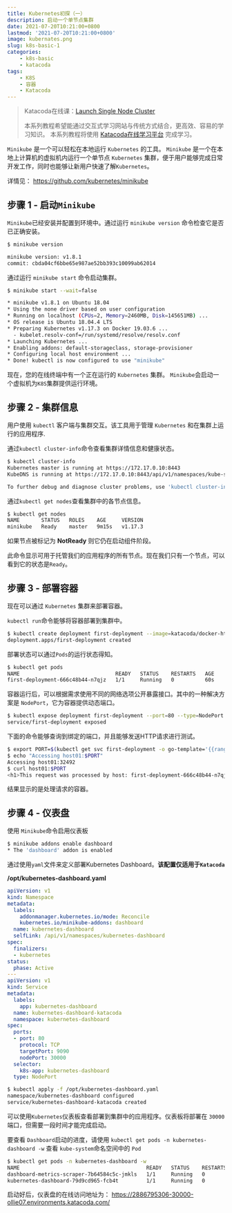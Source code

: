 ```yaml
---
title: Kubernetes初探（一）
description: 启动一个单节点集群
date: 2021-07-20T10:21:00+0800
lastmod: '2021-07-20T10:21:00+0800'
image: kubernates.png
slug: k8s-basic-1
categories:
    - k8s-basic
    - katacoda
tags:
    - K8S
    - 容器
    - Katacoda
---
```


> Katacoda在线课：[Launch Single Node Cluster](https://www.katacoda.com/courses/kubernetes/launch-single-node-cluster)
> 
> 本系列教程希望能通过交互式学习网站与传统方式结合，更高效、容易的学习知识。
> 本系列教程将使用 [Katacoda在线学习平台](https://www.katacoda.com) 完成学习。

`Minikube` 是一个可以轻松在本地运行 `Kubernetes` 的工具。 `Minikube` 是一个在本地上计算机的虚拟机内运行一个单节点 `Kubernetes` 集群，便于用户能够完成日常开发工作，同时也能够让新用户快速了解`Kubernetes`。 

详情见： https://github.com/kubernetes/minikube

## 步骤 1 - 启动`Minikube`

`Minikube`已经安装并配置到环境中。通过运行 `minikube version` 命令检查它是否已正确安装。

``` bash
$ minikube version

minikube version: v1.8.1
commit: cbda04cf6bbe65e987ae52bb393c10099ab62014
```

通过运行 `minikube start` 命令启动集群。

``` bash
$ minikube start --wait=false

* minikube v1.8.1 on Ubuntu 18.04
* Using the none driver based on user configuration
* Running on localhost (CPUs=2, Memory=2460MB, Disk=145651MB) ...
* OS release is Ubuntu 18.04.4 LTS
* Preparing Kubernetes v1.17.3 on Docker 19.03.6 ...
  - kubelet.resolv-conf=/run/systemd/resolve/resolv.conf
* Launching Kubernetes ... 
* Enabling addons: default-storageclass, storage-provisioner
* Configuring local host environment ...
* Done! kubectl is now configured to use "minikube"
```

现在，您的在线终端中有一个正在运行的 `Kubernetes` 集群。 `Minikube`会启动一个虚拟机为`K8S`集群提供运行环境。

## 步骤 2 - 集群信息

用户使用 `kubectl` 客户端与集群交互。该工具用于管理 `Kubernetes` 和在集群上运行的应用程序.

通过`kubectl cluster-info`命令查看集群详情信息和健康状态。

```bash
$ kubectl cluster-info
Kubernetes master is running at https://172.17.0.10:8443
KubeDNS is running at https://172.17.0.10:8443/api/v1/namespaces/kube-system/services/kube-dns:dns/proxy

To further debug and diagnose cluster problems, use 'kubectl cluster-info dump'.
```

通过`kubectl get nodes`查看集群中的各节点信息。

```bash
$ kubectl get nodes
NAME       STATUS   ROLES    AGE     VERSION
minikube   Ready    master   9m15s   v1.17.3
```

如果节点被标记为 **NotReady** 则它仍在启动组件阶段。

此命令显示可用于托管我们的应用程序的所有节点。现在我们只有一个节点，可以看到它的状态是`Ready`。

## 步骤 3 - 部署容器

现在可以通过 `Kubernetes` 集群来部署容器。

`kubectl run`命令能够将容器部署到集群中。

```bash
$ kubectl create deployment first-deployment --image=katacoda/docker-http-server
deployment.apps/first-deployment created
```

部署状态可以通过`Pods`的运行状态得知。

```bash
$ kubectl get pods
NAME                               READY   STATUS    RESTARTS   AGE
first-deployment-666c48b44-n7qjz   1/1     Running   0          60s
```

容器运行后，可以根据需求使用不同的网络选项公开暴露接口。其中的一种解决方案是 `NodePort`，它为容器提供动态端口。

``` bash
$ kubectl expose deployment first-deployment --port=80 --type=NodePort
service/first-deployment exposed
```
下面的命令能够查询到绑定的端口，并且能够发送HTTP请求进行测试。

``` bash
$ export PORT=$(kubectl get svc first-deployment -o go-template='{{range.spec.ports}}{{if .nodePort}}{{.nodePort}}{{"\n"}}{{end}}{{end}}')
$ echo "Accessing host01:$PORT"
Accessing host01:32492
$ curl host01:$PORT
<h1>This request was processed by host: first-deployment-666c48b44-n7qjz</h1>
```

结果显示的是处理请求的容器。

## 步骤 4 - 仪表盘

使用 `Minikube`命令启用仪表板
```bash
$ minikube addons enable dashboard
* The 'dashboard' addon is enabled
```
通过使用`yaml`文件来定义部署Kubernetes Dashboard。**该配置仅适用于`Katacoda`**

**/opt/kubernetes-dashboard.yaml**
```yaml
apiVersion: v1
kind: Namespace
metadata:
  labels:
    addonmanager.kubernetes.io/mode: Reconcile
    kubernetes.io/minikube-addons: dashboard
  name: kubernetes-dashboard
  selfLink: /api/v1/namespaces/kubernetes-dashboard
spec:
  finalizers:
  - kubernetes
status:
  phase: Active
---
apiVersion: v1
kind: Service
metadata:
  labels:
    app: kubernetes-dashboard
  name: kubernetes-dashboard-katacoda
  namespace: kubernetes-dashboard
spec:
  ports:
  - port: 80
    protocol: TCP
    targetPort: 9090
    nodePort: 30000
  selector:
    k8s-app: kubernetes-dashboard
  type: NodePort
```

``` bash
$ kubectl apply -f /opt/kubernetes-dashboard.yaml
namespace/kubernetes-dashboard configured
service/kubernetes-dashboard-katacoda created
```

可以使用`Kubernetes`仪表板查看部署到集群中的应用程序。仪表板将部署在 `30000` 端口，但需要一段时间才能完成启动。

要查看 `Dashboard`启动的进度，请使用 `kubectl get pods -n kubernetes-dashboard -w` 查看 `kube-system`命名空间中的 `Pod`

```bash
$ kubectl get pods -n kubernetes-dashboard -w
NAME                                         READY   STATUS    RESTARTS   AGE
dashboard-metrics-scraper-7b64584c5c-jmkls   1/1     Running   0          6m15s
kubernetes-dashboard-79d9cd965-fcb4t         1/1     Running   0          6m14s
```

启动好后，仪表盘的在线访问地址为： https://2886795306-30000-ollie07.environments.katacoda.com/